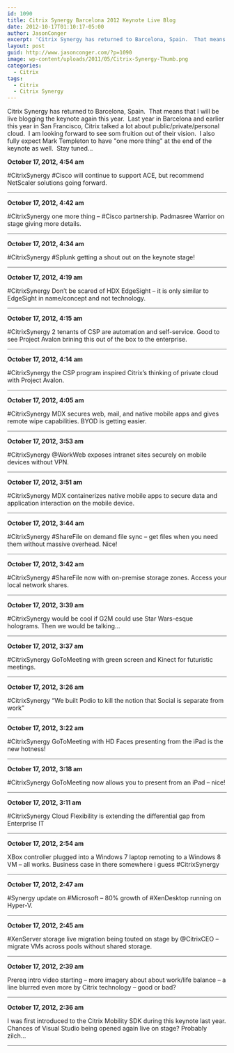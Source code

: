```yaml
---
id: 1090
title: Citrix Synergy Barcelona 2012 Keynote Live Blog
date: 2012-10-17T01:10:17-05:00
author: JasonConger
excerpt: 'Citrix Synergy has returned to Barcelona, Spain.  That means that I will be live blogging the keynote again this year.'
layout: post
guid: http://www.jasonconger.com/?p=1090
image: wp-content/uploads/2011/05/Citrix-Synergy-Thumb.png
categories:
  - Citrix
tags:
  - Citrix
  - Citrix Synergy
---
```

Citrix Synergy has returned to Barcelona, Spain.  That means that I will be live blogging the keynote again this year.  Last year in Barcelona and earlier this year in San Francisco, Citrix talked a lot about public/private/personal cloud.  I am looking forward to see som fruition out of their vision.  I also fully expect Mark Templeton to have "one more thing" at the end of the keynote as well.  Stay tuned...<!--more-->
<div id="liveblog-1090">
<div id="liveblog-entry-1122">

<strong>October 17, 2012, 4:54 am</strong>

#CitrixSynergy #Cisco will continue to support ACE, but recommend NetScaler solutions going forward.
<div style="width: 100%; height: 1px; background-color: #6f6f6f; margin-bottom: 3px;"></div>
</div>
<div id="liveblog-entry-1121">

<strong>October 17, 2012, 4:42 am</strong>

#CitrixSynergy one more thing – #Cisco partnership. Padmasree Warrior on stage giving more details.
<div style="width: 100%; height: 1px; background-color: #6f6f6f; margin-bottom: 3px;"></div>
</div>
<div id="liveblog-entry-1120">

<strong>October 17, 2012, 4:34 am</strong>

#CitrixSynergy #Splunk getting a shout out on the keynote stage!
<div style="width: 100%; height: 1px; background-color: #6f6f6f; margin-bottom: 3px;"></div>
</div>
<div id="liveblog-entry-1119">

<strong>October 17, 2012, 4:19 am</strong>

#CitrixSynergy Don’t be scared of HDX EdgeSight – it is only similar to EdgeSight in name/concept and not technology.
<div style="width: 100%; height: 1px; background-color: #6f6f6f; margin-bottom: 3px;"></div>
</div>
<div id="liveblog-entry-1118">

<strong>October 17, 2012, 4:15 am</strong>

#CitrixSynergy 2 tenants of CSP are automation and self-service. Good to see Project Avalon brining this out of the box to the enterprise.
<div style="width: 100%; height: 1px; background-color: #6f6f6f; margin-bottom: 3px;"></div>
</div>
<div id="liveblog-entry-1117">

<strong>October 17, 2012, 4:14 am</strong>

#CitrixSynergy the CSP program inspired Citrix’s thinking of private cloud with Project Avalon.
<div style="width: 100%; height: 1px; background-color: #6f6f6f; margin-bottom: 3px;"></div>
</div>
<div id="liveblog-entry-1116">

<strong>October 17, 2012, 4:05 am</strong>

#CitrixSynergy MDX secures web, mail, and native mobile apps and gives remote wipe capabilities. BYOD is getting easier.
<div style="width: 100%; height: 1px; background-color: #6f6f6f; margin-bottom: 3px;"></div>
</div>
<div id="liveblog-entry-1115">

<strong>October 17, 2012, 3:53 am</strong>

#CitrixSynergy @WorkWeb exposes intranet sites securely on mobile devices without VPN.
<div style="width: 100%; height: 1px; background-color: #6f6f6f; margin-bottom: 3px;"></div>
</div>
<div id="liveblog-entry-1114">

<strong>October 17, 2012, 3:51 am</strong>

#CitrixSynergy MDX containerizes native mobile apps to secure data and application interaction on the mobile device.
<div style="width: 100%; height: 1px; background-color: #6f6f6f; margin-bottom: 3px;"></div>
</div>
<div id="liveblog-entry-1113">

<strong>October 17, 2012, 3:44 am</strong>

#CitrixSynergy #ShareFile on demand file sync – get files when you need them without massive overhead. Nice!
<div style="width: 100%; height: 1px; background-color: #6f6f6f; margin-bottom: 3px;"></div>
</div>
<div id="liveblog-entry-1112">

<strong>October 17, 2012, 3:42 am</strong>

#CitrixSynergy #ShareFile now with on-premise storage zones. Access your local network shares.
<div style="width: 100%; height: 1px; background-color: #6f6f6f; margin-bottom: 3px;"></div>
</div>
<div id="liveblog-entry-1111">

<strong>October 17, 2012, 3:39 am</strong>

#CitrixSynergy would be cool if G2M could use Star Wars-esque holograms. Then we would be talking…
<div style="width: 100%; height: 1px; background-color: #6f6f6f; margin-bottom: 3px;"></div>
</div>
<div id="liveblog-entry-1110">

<strong>October 17, 2012, 3:37 am</strong>

#CitrixSynergy GoToMeeting with green screen and Kinect for futuristic meetings.
<div style="width: 100%; height: 1px; background-color: #6f6f6f; margin-bottom: 3px;"></div>
</div>
<div id="liveblog-entry-1109">

<strong>October 17, 2012, 3:26 am</strong>

#CitrixSynergy “We built Podio to kill the notion that Social is separate from work”
<div style="width: 100%; height: 1px; background-color: #6f6f6f; margin-bottom: 3px;"></div>
</div>
<div id="liveblog-entry-1108">

<strong>October 17, 2012, 3:22 am</strong>

#CitrixSynergy GoToMeeting with HD Faces presenting from the iPad is the new hotness!
<div style="width: 100%; height: 1px; background-color: #6f6f6f; margin-bottom: 3px;"></div>
</div>
<div id="liveblog-entry-1107">

<strong>October 17, 2012, 3:18 am</strong>

#CitrixSynergy GoToMeeting now allows you to present from an iPad – nice!
<div style="width: 100%; height: 1px; background-color: #6f6f6f; margin-bottom: 3px;"></div>
</div>
<div id="liveblog-entry-1106">

<strong>October 17, 2012, 3:11 am</strong>

#CitrixSynergy Cloud Flexibility is extending the differential gap from Enterprise IT
<div style="width: 100%; height: 1px; background-color: #6f6f6f; margin-bottom: 3px;"></div>
</div>
<div id="liveblog-entry-1105">

<strong>October 17, 2012, 2:54 am</strong>

XBox controller plugged into a Windows 7 laptop remoting to a Windows 8 VM – all works. Business case in there somewhere i guess #CitrixSynergy
<div style="width: 100%; height: 1px; background-color: #6f6f6f; margin-bottom: 3px;"></div>
</div>
<div id="liveblog-entry-1104">

<strong>October 17, 2012, 2:47 am</strong>

#Synergy update on #Microsoft – 80% growth of #XenDesktop running on Hyper-V.
<div style="width: 100%; height: 1px; background-color: #6f6f6f; margin-bottom: 3px;"></div>
</div>
<div id="liveblog-entry-1103">

<strong>October 17, 2012, 2:45 am</strong>

#XenServer storage live migration being touted on stage by @CitrixCEO – migrate VMs across pools without shared storage.
<div style="width: 100%; height: 1px; background-color: #6f6f6f; margin-bottom: 3px;"></div>
</div>
<div id="liveblog-entry-1102">

<strong>October 17, 2012, 2:39 am</strong>

Prereq intro video starting – more imagery about about work/life balance – a line blurred even more by Citrix technology – good or bad?
<div style="width: 100%; height: 1px; background-color: #6f6f6f; margin-bottom: 3px;"></div>
</div>
<div id="liveblog-entry-1101">

<strong>October 17, 2012, 2:36 am</strong>

I was first introduced to the Citrix Mobility SDK during this keynote last year. Chances of Visual Studio being opened again live on stage? Probably zilch…
<div style="width: 100%; height: 1px; background-color: #6f6f6f; margin-bottom: 3px;"></div>
</div>
</div>